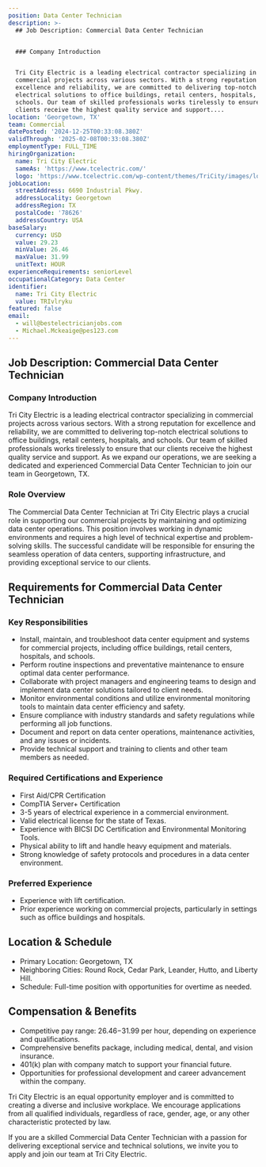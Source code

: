 ```yaml
---
position: Data Center Technician
description: >-
  ## Job Description: Commercial Data Center Technician


  ### Company Introduction


  Tri City Electric is a leading electrical contractor specializing in
  commercial projects across various sectors. With a strong reputation for
  excellence and reliability, we are committed to delivering top-notch
  electrical solutions to office buildings, retail centers, hospitals, and
  schools. Our team of skilled professionals works tirelessly to ensure that our
  clients receive the highest quality service and support....
location: 'Georgetown, TX'
team: Commercial
datePosted: '2024-12-25T00:33:08.380Z'
validThrough: '2025-02-08T00:33:08.380Z'
employmentType: FULL_TIME
hiringOrganization:
  name: Tri City Electric
  sameAs: 'https://www.tcelectric.com/'
  logo: 'https://www.tcelectric.com/wp-content/themes/TriCity/images/logo.png'
jobLocation:
  streetAddress: 6690 Industrial Pkwy.
  addressLocality: Georgetown
  addressRegion: TX
  postalCode: '78626'
  addressCountry: USA
baseSalary:
  currency: USD
  value: 29.23
  minValue: 26.46
  maxValue: 31.99
  unitText: HOUR
experienceRequirements: seniorLevel
occupationalCategory: Data Center
identifier:
  name: Tri City Electric
  value: TRIvlryku
featured: false
email:
  - will@bestelectricianjobs.com
  - Michael.Mckeaige@pes123.com
---
```




## Job Description: Commercial Data Center Technician

### Company Introduction

Tri City Electric is a leading electrical contractor specializing in commercial projects across various sectors. With a strong reputation for excellence and reliability, we are committed to delivering top-notch electrical solutions to office buildings, retail centers, hospitals, and schools. Our team of skilled professionals works tirelessly to ensure that our clients receive the highest quality service and support. As we expand our operations, we are seeking a dedicated and experienced Commercial Data Center Technician to join our team in Georgetown, TX.

### Role Overview

The Commercial Data Center Technician at Tri City Electric plays a crucial role in supporting our commercial projects by maintaining and optimizing data center operations. This position involves working in dynamic environments and requires a high level of technical expertise and problem-solving skills. The successful candidate will be responsible for ensuring the seamless operation of data centers, supporting infrastructure, and providing exceptional service to our clients.

## Requirements for Commercial Data Center Technician

### Key Responsibilities

- Install, maintain, and troubleshoot data center equipment and systems for commercial projects, including office buildings, retail centers, hospitals, and schools.
- Perform routine inspections and preventative maintenance to ensure optimal data center performance.
- Collaborate with project managers and engineering teams to design and implement data center solutions tailored to client needs.
- Monitor environmental conditions and utilize environmental monitoring tools to maintain data center efficiency and safety.
- Ensure compliance with industry standards and safety regulations while performing all job functions.
- Document and report on data center operations, maintenance activities, and any issues or incidents.
- Provide technical support and training to clients and other team members as needed.

### Required Certifications and Experience

- First Aid/CPR Certification
- CompTIA Server+ Certification
- 3-5 years of electrical experience in a commercial environment.
- Valid electrical license for the state of Texas.
- Experience with BICSI DC Certification and Environmental Monitoring Tools.
- Physical ability to lift and handle heavy equipment and materials.
- Strong knowledge of safety protocols and procedures in a data center environment.

### Preferred Experience

- Experience with lift certification.
- Prior experience working on commercial projects, particularly in settings such as office buildings and hospitals.

## Location & Schedule

- Primary Location: Georgetown, TX
- Neighboring Cities: Round Rock, Cedar Park, Leander, Hutto, and Liberty Hill.
- Schedule: Full-time position with opportunities for overtime as needed.

## Compensation & Benefits

- Competitive pay range: $26.46-$31.99 per hour, depending on experience and qualifications.
- Comprehensive benefits package, including medical, dental, and vision insurance.
- 401(k) plan with company match to support your financial future.
- Opportunities for professional development and career advancement within the company.

Tri City Electric is an equal opportunity employer and is committed to creating a diverse and inclusive workplace. We encourage applications from all qualified individuals, regardless of race, gender, age, or any other characteristic protected by law.

If you are a skilled Commercial Data Center Technician with a passion for delivering exceptional service and technical solutions, we invite you to apply and join our team at Tri City Electric.
